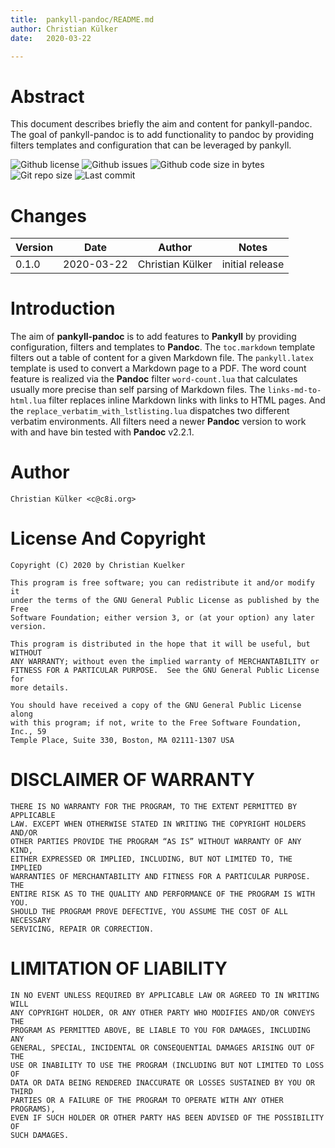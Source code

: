 ```yaml
---
title:  pankyll-pandoc/README.md
author: Christian Külker
date:   2020-03-22

---
```


# Abstract

This document describes briefly the aim and content for pankyll-pandoc. The
goal of pankyll-pandoc is to add functionality to pandoc by providing filters
templates and configuration that can be leveraged by pankyll.

![Github license](https://img.shields.io/github/license/ckuelker/pankyll-pandoc.svg)
![Github issues](https://img.shields.io/github/issues/ckuelker/pankyll-pandoc.svg?style=popout-square)
![Github code size in bytes](https://img.shields.io/github/languages/code-size/ckuelker/pankyll-pandoc.svg)
![Git repo size](https://img.shields.io/github/repo-size/ckuelker/pankyll-pandoc.svg)
![Last commit](https://img.shields.io/github/last-commit/ckuelker/pankyll-pandoc.svg)

# Changes

| Version | Date       | Author           | Notes                             |
| ------- | ---------- | ---------------- | --------------------------------- |
| 0.1.0   | 2020-03-22 | Christian Külker | initial release                   |

# Introduction

The aim of **pankyll-pandoc** is to add features to **Pankyll** by providing
configuration, filters and templates to **Pandoc**. The `toc.markdown` template
filters out a table of content for a given Markdown file. The `pankyll.latex`
template is used to convert a Markdown page to a PDF. The word count feature is
realized via the **Pandoc** filter `word-count.lua` that calculates usually
more precise than self parsing of Markdown files. The `links-md-to-html.lua`
filter replaces inline Markdown links with links to HTML pages. And the
`replace_verbatim_with_lstlisting.lua` dispatches two different verbatim
environments. All filters need a newer **Pandoc** version to work with and have
bin tested with **Pandoc** v2.2.1.

# Author

    Christian Külker <c@c8i.org>

# License And Copyright

    Copyright (C) 2020 by Christian Kuelker

    This program is free software; you can redistribute it and/or modify it
    under the terms of the GNU General Public License as published by the Free
    Software Foundation; either version 3, or (at your option) any later
    version.

    This program is distributed in the hope that it will be useful, but WITHOUT
    ANY WARRANTY; without even the implied warranty of MERCHANTABILITY or
    FITNESS FOR A PARTICULAR PURPOSE.  See the GNU General Public License for
    more details.

    You should have received a copy of the GNU General Public License along
    with this program; if not, write to the Free Software Foundation, Inc., 59
    Temple Place, Suite 330, Boston, MA 02111-1307 USA

# DISCLAIMER OF WARRANTY

    THERE IS NO WARRANTY FOR THE PROGRAM, TO THE EXTENT PERMITTED BY APPLICABLE
    LAW. EXCEPT WHEN OTHERWISE STATED IN WRITING THE COPYRIGHT HOLDERS AND/OR
    OTHER PARTIES PROVIDE THE PROGRAM “AS IS” WITHOUT WARRANTY OF ANY KIND,
    EITHER EXPRESSED OR IMPLIED, INCLUDING, BUT NOT LIMITED TO, THE IMPLIED
    WARRANTIES OF MERCHANTABILITY AND FITNESS FOR A PARTICULAR PURPOSE. THE
    ENTIRE RISK AS TO THE QUALITY AND PERFORMANCE OF THE PROGRAM IS WITH YOU.
    SHOULD THE PROGRAM PROVE DEFECTIVE, YOU ASSUME THE COST OF ALL NECESSARY
    SERVICING, REPAIR OR CORRECTION.


# LIMITATION OF LIABILITY

    IN NO EVENT UNLESS REQUIRED BY APPLICABLE LAW OR AGREED TO IN WRITING WILL
    ANY COPYRIGHT HOLDER, OR ANY OTHER PARTY WHO MODIFIES AND/OR CONVEYS THE
    PROGRAM AS PERMITTED ABOVE, BE LIABLE TO YOU FOR DAMAGES, INCLUDING ANY
    GENERAL, SPECIAL, INCIDENTAL OR CONSEQUENTIAL DAMAGES ARISING OUT OF THE
    USE OR INABILITY TO USE THE PROGRAM (INCLUDING BUT NOT LIMITED TO LOSS OF
    DATA OR DATA BEING RENDERED INACCURATE OR LOSSES SUSTAINED BY YOU OR THIRD
    PARTIES OR A FAILURE OF THE PROGRAM TO OPERATE WITH ANY OTHER PROGRAMS),
    EVEN IF SUCH HOLDER OR OTHER PARTY HAS BEEN ADVISED OF THE POSSIBILITY OF
    SUCH DAMAGES.

